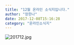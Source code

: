 ```yaml
---
title: "12월 온라인 소식지입니다."
author: "장한나"
date: 2017-12-08T15:16:28
category: "온라인소식지"
---
```


![201712.jpg](/files/attach/images/1659/759/033/449481b7489e0a6713b847f7f7131058.jpg)
